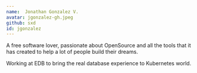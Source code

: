 ```yaml
---
name:  Jonathan Gonzalez V.
avatar: jgonzalez-gh.jpeg
github: sxd
id: jgonzalez
---
```


A free software lover, passionate about OpenSource and all the tools that
it has created to help a lot of people build their dreams.

Working at EDB to bring the real database experience to Kubernetes world.
